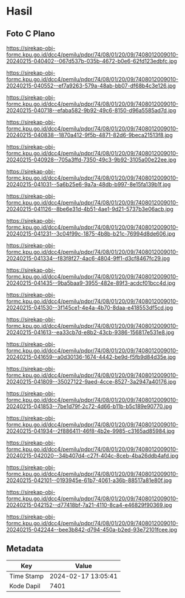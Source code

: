 # Hasil

## Foto C Plano

https://sirekap-obj-formc.kpu.go.id/dcc4/pemilu/pdpr/74/08/01/20/09/7408012009010-20240215-040402--067d537b-035b-4672-b0e6-62fd123edbfc.jpg

https://sirekap-obj-formc.kpu.go.id/dcc4/pemilu/pdpr/74/08/01/20/09/7408012009010-20240215-040552--ef7a9263-579a-48ab-bb07-df68b4c3e126.jpg

https://sirekap-obj-formc.kpu.go.id/dcc4/pemilu/pdpr/74/08/01/20/09/7408012009010-20240215-040718--efaba582-9b92-49c6-8150-d96a5585ad7d.jpg

https://sirekap-obj-formc.kpu.go.id/dcc4/pemilu/pdpr/74/08/01/20/09/7408012009010-20240215-040838--1870a412-9f5b-4871-82d6-9beca21513f8.jpg

https://sirekap-obj-formc.kpu.go.id/dcc4/pemilu/pdpr/74/08/01/20/09/7408012009010-20240215-040928--705a3ffd-7350-49c3-9b92-3105a00e22ee.jpg

https://sirekap-obj-formc.kpu.go.id/dcc4/pemilu/pdpr/74/08/01/20/09/7408012009010-20240215-041031--5a6b25e6-9a7a-48db-b997-8e15fa139b1f.jpg

https://sirekap-obj-formc.kpu.go.id/dcc4/pemilu/pdpr/74/08/01/20/09/7408012009010-20240215-041126--8be6e31d-4b51-4ae1-9d21-5737b3e06acb.jpg

https://sirekap-obj-formc.kpu.go.id/dcc4/pemilu/pdpr/74/08/01/20/09/7408012009010-20240215-041231--3c04f99c-1875-4b8b-b21c-76994d8de606.jpg

https://sirekap-obj-formc.kpu.go.id/dcc4/pemilu/pdpr/74/08/01/20/09/7408012009010-20240215-041334--f83f8f27-4ac6-4804-9ff1-d3cf8467fc29.jpg

https://sirekap-obj-formc.kpu.go.id/dcc4/pemilu/pdpr/74/08/01/20/09/7408012009010-20240215-041435--9ba5baa9-3955-482e-89f3-acdcf01bcc4d.jpg

https://sirekap-obj-formc.kpu.go.id/dcc4/pemilu/pdpr/74/08/01/20/09/7408012009010-20240215-041530--3f145ce1-4e4a-4b70-8daa-e418553df5cd.jpg

https://sirekap-obj-formc.kpu.go.id/dcc4/pemilu/pdpr/74/08/01/20/09/7408012009010-20240215-041613--ea33cb7d-e8b2-43cb-9386-156817e531e8.jpg

https://sirekap-obj-formc.kpu.go.id/dcc4/pemilu/pdpr/74/08/01/20/09/7408012009010-20240215-041659--a0d30136-1674-4442-be9d-f5fb9d84d35e.jpg

https://sirekap-obj-formc.kpu.go.id/dcc4/pemilu/pdpr/74/08/01/20/09/7408012009010-20240215-041809--35027122-9aed-4cce-8527-3a2947a40176.jpg

https://sirekap-obj-formc.kpu.go.id/dcc4/pemilu/pdpr/74/08/01/20/09/7408012009010-20240215-041853--7be1d79f-2c72-4d66-b11b-b5c189e90770.jpg

https://sirekap-obj-formc.kpu.go.id/dcc4/pemilu/pdpr/74/08/01/20/09/7408012009010-20240215-041934--2f886411-46f8-4b2e-9985-c3165ad85984.jpg

https://sirekap-obj-formc.kpu.go.id/dcc4/pemilu/pdpr/74/08/01/20/09/7408012009010-20240215-042020--34b407d4-c27f-404c-8ceb-4ba26ddb4afd.jpg

https://sirekap-obj-formc.kpu.go.id/dcc4/pemilu/pdpr/74/08/01/20/09/7408012009010-20240215-042101--0193945e-61b7-4061-a36b-88517a81e80f.jpg

https://sirekap-obj-formc.kpu.go.id/dcc4/pemilu/pdpr/74/08/01/20/09/7408012009010-20240215-042152--d77418bf-7a21-4110-8ca4-e46829f90369.jpg

https://sirekap-obj-formc.kpu.go.id/dcc4/pemilu/pdpr/74/08/01/20/09/7408012009010-20240215-042244--bee3b842-d794-450a-b2ed-93e72101fcee.jpg


## Metadata

| Key        | Value               |
| ---------- | ------------------- |
| Time Stamp | 2024-02-17 13:05:41 |
| Kode Dapil | 7401                |



